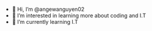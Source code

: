 - 👋 Hi, I’m @angewanguyen02
- 👀 I’m interested in learning more about coding and I.T
- 🌱 I’m currently learning I.T

